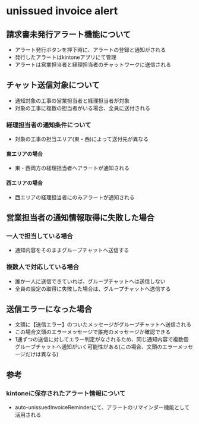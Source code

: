 # unissued invoice alert

## 請求書未発行アラート機能について

- アラート発行ボタンを押下時に、アラートの登録と通知がされる
- 発行したアラートはkintoneアプリにて管理
- アラートは営業担当者と経理担当者のチャットワークに送信される

## チャット送信対象について

- 通知対象の工事の営業担当者と経理担当者が対象
- 対象の工事に複数の担当者がいる場合、全員に送付される

### 経理担当者の通知条件について

- 対象の工事の担当エリア(東・西)によって送付先が異なる

#### 東エリアの場合

- 東・西両方の経理担当者へアラートが通知される

#### 西エリアの場合

- 西エリアの経理担当者にのみアラートが通知される

## 営業担当者の通知情報取得に失敗した場合

### 一人で担当している場合

- 通知内容をそのままグループチャットへ送信する

### 複数人で対応している場合

- 誰か一人に送信できていれば、グループチャットへは送信しない
- 全員の設定の取得に失敗した場合は、グループチャットへ送信する

## 送信エラーになった場合

- 文頭に【送信エラー】のついたメッセージがグループチャットへ送信される
- この場合文頭のエラーメッセージで誰宛のメッセージか確認できる
- 1通ずつの送信に対してエラー判定がなされるため、同じ通知内容で複数個グループチャットへ通知がいく可能性がある(この場合、文頭のエラーメッセージだけは異なる)

## 参考

### kintoneに保存されたアラート情報について

- auto-unissuedInvoiceReminderにて、アラートのリマインダー機能として活用される

